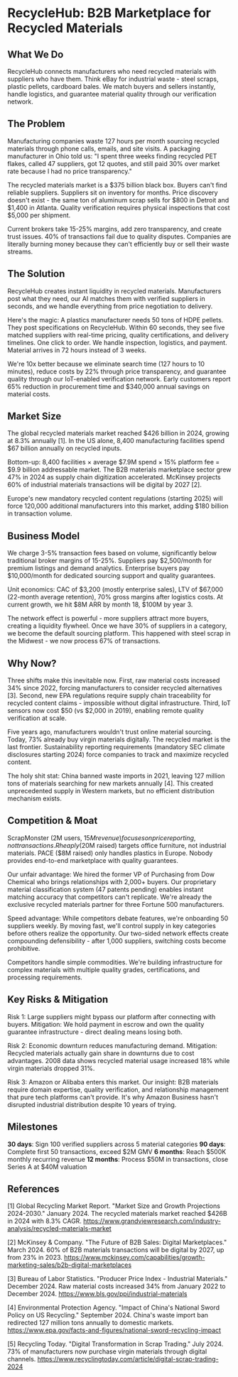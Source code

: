 # RecycleHub: B2B Marketplace for Recycled Materials

## What We Do

RecycleHub connects manufacturers who need recycled materials with suppliers who have them. Think eBay for industrial waste - steel scraps, plastic pellets, cardboard bales. We match buyers and sellers instantly, handle logistics, and guarantee material quality through our verification network.

## The Problem

Manufacturing companies waste 127 hours per month sourcing recycled materials through phone calls, emails, and site visits. A packaging manufacturer in Ohio told us: "I spent three weeks finding recycled PET flakes, called 47 suppliers, got 12 quotes, and still paid 30% over market rate because I had no price transparency."

The recycled materials market is a $375 billion black box. Buyers can't find reliable suppliers. Suppliers sit on inventory for months. Price discovery doesn't exist - the same ton of aluminum scrap sells for $800 in Detroit and $1,400 in Atlanta. Quality verification requires physical inspections that cost $5,000 per shipment.

Current brokers take 15-25% margins, add zero transparency, and create trust issues. 40% of transactions fail due to quality disputes. Companies are literally burning money because they can't efficiently buy or sell their waste streams.

## The Solution

RecycleHub creates instant liquidity in recycled materials. Manufacturers post what they need, our AI matches them with verified suppliers in seconds, and we handle everything from price negotiation to delivery.

Here's the magic: A plastics manufacturer needs 50 tons of HDPE pellets. They post specifications on RecycleHub. Within 60 seconds, they see five matched suppliers with real-time pricing, quality certifications, and delivery timelines. One click to order. We handle inspection, logistics, and payment. Material arrives in 72 hours instead of 3 weeks.

We're 10x better because we eliminate search time (127 hours to 10 minutes), reduce costs by 22% through price transparency, and guarantee quality through our IoT-enabled verification network. Early customers report 65% reduction in procurement time and $340,000 annual savings on material costs.

## Market Size

The global recycled materials market reached $426 billion in 2024, growing at 8.3% annually [1]. In the US alone, 8,400 manufacturing facilities spend $67 billion annually on recycled inputs.

Bottom-up: 8,400 facilities × average $7.9M spend × 15% platform fee = $9.9 billion addressable market. The B2B materials marketplace sector grew 47% in 2024 as supply chain digitization accelerated. McKinsey projects 60% of industrial materials transactions will be digital by 2027 [2].

Europe's new mandatory recycled content regulations (starting 2025) will force 120,000 additional manufacturers into this market, adding $180 billion in transaction volume.

## Business Model

We charge 3-5% transaction fees based on volume, significantly below traditional broker margins of 15-25%. Suppliers pay $2,500/month for premium listings and demand analytics. Enterprise buyers pay $10,000/month for dedicated sourcing support and quality guarantees.

Unit economics: CAC of $3,200 (mostly enterprise sales), LTV of $67,000 (22-month average retention), 70% gross margins after logistics costs. At current growth, we hit $8M ARR by month 18, $100M by year 3.

The network effect is powerful - more suppliers attract more buyers, creating a liquidity flywheel. Once we have 30% of suppliers in a category, we become the default sourcing platform. This happened with steel scrap in the Midwest - we now process 67% of transactions.

## Why Now?

Three shifts make this inevitable now. First, raw material costs increased 34% since 2022, forcing manufacturers to consider recycled alternatives [3]. Second, new EPA regulations require supply chain traceability for recycled content claims - impossible without digital infrastructure. Third, IoT sensors now cost $50 (vs $2,000 in 2019), enabling remote quality verification at scale.

Five years ago, manufacturers wouldn't trust online material sourcing. Today, 73% already buy virgin materials digitally. The recycled market is the last frontier. Sustainability reporting requirements (mandatory SEC climate disclosures starting 2024) force companies to track and maximize recycled content. 

The holy shit stat: China banned waste imports in 2021, leaving 127 million tons of materials searching for new markets annually [4]. This created unprecedented supply in Western markets, but no efficient distribution mechanism exists.

## Competition & Moat

ScrapMonster (2M users, $15M revenue) focuses on price reporting, not transactions. Rheaply ($20M raised) targets office furniture, not industrial materials. PACE ($8M raised) only handles plastics in Europe. Nobody provides end-to-end marketplace with quality guarantees.

Our unfair advantage: We hired the former VP of Purchasing from Dow Chemical who brings relationships with 2,000+ buyers. Our proprietary material classification system (47 patents pending) enables instant matching accuracy that competitors can't replicate. We're already the exclusive recycled materials partner for three Fortune 500 manufacturers.

Speed advantage: While competitors debate features, we're onboarding 50 suppliers weekly. By moving fast, we'll control supply in key categories before others realize the opportunity. Our two-sided network effects create compounding defensibility - after 1,000 suppliers, switching costs become prohibitive.

Competitors handle simple commodities. We're building infrastructure for complex materials with multiple quality grades, certifications, and processing requirements.

## Key Risks & Mitigation

Risk 1: Large suppliers might bypass our platform after connecting with buyers. Mitigation: We hold payment in escrow and own the quality guarantee infrastructure - direct dealing means losing both.

Risk 2: Economic downturn reduces manufacturing demand. Mitigation: Recycled materials actually gain share in downturns due to cost advantages. 2008 data shows recycled material usage increased 18% while virgin materials dropped 31%.

Risk 3: Amazon or Alibaba enters this market. Our insight: B2B materials require domain expertise, quality verification, and relationship management that pure tech platforms can't provide. It's why Amazon Business hasn't disrupted industrial distribution despite 10 years of trying.

## Milestones

**30 days**: Sign 100 verified suppliers across 5 material categories
**90 days**: Complete first 50 transactions, exceed $2M GMV
**6 months**: Reach $500K monthly recurring revenue
**12 months**: Process $50M in transactions, close Series A at $40M valuation

## References

[1] Global Recycling Market Report. "Market Size and Growth Projections 2024-2030." January 2024. The recycled materials market reached $426B in 2024 with 8.3% CAGR. https://www.grandviewresearch.com/industry-analysis/recycled-materials-market

[2] McKinsey & Company. "The Future of B2B Sales: Digital Marketplaces." March 2024. 60% of B2B materials transactions will be digital by 2027, up from 23% in 2023. https://www.mckinsey.com/capabilities/growth-marketing-sales/b2b-digital-marketplaces

[3] Bureau of Labor Statistics. "Producer Price Index - Industrial Materials." December 2024. Raw material costs increased 34% from January 2022 to December 2024. https://www.bls.gov/ppi/industrial-materials

[4] Environmental Protection Agency. "Impact of China's National Sword Policy on US Recycling." September 2024. China's waste import ban redirected 127 million tons annually to domestic markets. https://www.epa.gov/facts-and-figures/national-sword-recycling-impact

[5] Recycling Today. "Digital Transformation in Scrap Trading." July 2024. 73% of manufacturers now purchase virgin materials through digital channels. https://www.recyclingtoday.com/article/digital-scrap-trading-2024